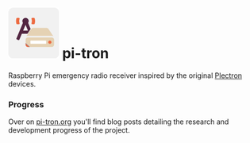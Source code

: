 # ![pi-tron](https://raw.githubusercontent.com/novak/pi-tron/main/site/assets/pi-tron-logo-small.png) pi-tron

Raspberry Pi emergency radio receiver inspired by the original [Plectron](https://en.wikipedia.org/wiki/Plectron) devices.

### Progress

Over on [pi-tron.org](https://pi-tron.org) you'll find blog posts detailing the research and development progress of the project.

